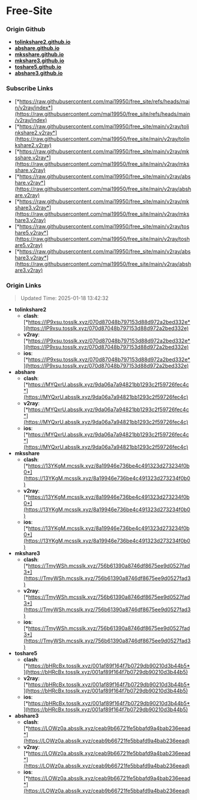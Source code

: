 # Free-Site

### Origin Github

- [**tolinkshare2.github.io**](https://github.com/tolinkshare2/tolinkshare2.github.io)
- [**abshare.github.io**](https://github.com/abshare/abshare.github.io)
- [**mksshare.github.io**](https://github.com/mksshare/mksshare.github.io)
- [**mkshare3.github.io**](https://github.com/mkshare3/mkshare3.github.io)
- [**toshare5.github.io**](https://github.com/toshare5/toshare5.github.io)
- [**abshare3.github.io**](https://github.com/abshare3/abshare3.github.io)

### Subscribe Links

- [*https://raw.githubusercontent.com/mai19950/free_site/refs/heads/main/v2ray/index*](https://raw.githubusercontent.com/mai19950/free_site/refs/heads/main/v2ray/index)
- [*https://raw.githubusercontent.com/mai19950/free_site/main/v2ray/tolinkshare2.v2ray*](https://raw.githubusercontent.com/mai19950/free_site/main/v2ray/tolinkshare2.v2ray)
- [*https://raw.githubusercontent.com/mai19950/free_site/main/v2ray/mksshare.v2ray*](https://raw.githubusercontent.com/mai19950/free_site/main/v2ray/mksshare.v2ray)
- [*https://raw.githubusercontent.com/mai19950/free_site/main/v2ray/abshare.v2ray*](https://raw.githubusercontent.com/mai19950/free_site/main/v2ray/abshare.v2ray)
- [*https://raw.githubusercontent.com/mai19950/free_site/main/v2ray/mkshare3.v2ray*](https://raw.githubusercontent.com/mai19950/free_site/main/v2ray/mkshare3.v2ray)
- [*https://raw.githubusercontent.com/mai19950/free_site/main/v2ray/toshare5.v2ray*](https://raw.githubusercontent.com/mai19950/free_site/main/v2ray/toshare5.v2ray)
- [*https://raw.githubusercontent.com/mai19950/free_site/main/v2ray/abshare3.v2ray*](https://raw.githubusercontent.com/mai19950/free_site/main/v2ray/abshare3.v2ray)

### Origin Links

> Updated Time: 2025-01-18 13:42:32

- **tolinkshare2**
  - **clash**: [*https://lP9xsu.tosslk.xyz/070d87048b797153d88d972a2bed332e*](https://lP9xsu.tosslk.xyz/070d87048b797153d88d972a2bed332e)
  - **v2ray**: [*https://lP9xsu.tosslk.xyz/070d87048b797153d88d972a2bed332e*](https://lP9xsu.tosslk.xyz/070d87048b797153d88d972a2bed332e)
  - **ios**: [*https://lP9xsu.tosslk.xyz/070d87048b797153d88d972a2bed332e*](https://lP9xsu.tosslk.xyz/070d87048b797153d88d972a2bed332e)
- **abshare**
  - **clash**: [*https://MYQxrU.absslk.xyz/9da06a7a94821bb1293c2f59726fec4c*](https://MYQxrU.absslk.xyz/9da06a7a94821bb1293c2f59726fec4c)
  - **v2ray**: [*https://MYQxrU.absslk.xyz/9da06a7a94821bb1293c2f59726fec4c*](https://MYQxrU.absslk.xyz/9da06a7a94821bb1293c2f59726fec4c)
  - **ios**: [*https://MYQxrU.absslk.xyz/9da06a7a94821bb1293c2f59726fec4c*](https://MYQxrU.absslk.xyz/9da06a7a94821bb1293c2f59726fec4c)
- **mksshare**
  - **clash**: [*https://13YKgM.mcsslk.xyz/8a19946e736be4c491323d273234f0b0*](https://13YKgM.mcsslk.xyz/8a19946e736be4c491323d273234f0b0)
  - **v2ray**: [*https://13YKgM.mcsslk.xyz/8a19946e736be4c491323d273234f0b0*](https://13YKgM.mcsslk.xyz/8a19946e736be4c491323d273234f0b0)
  - **ios**: [*https://13YKgM.mcsslk.xyz/8a19946e736be4c491323d273234f0b0*](https://13YKgM.mcsslk.xyz/8a19946e736be4c491323d273234f0b0)
- **mkshare3**
  - **clash**: [*https://TmyWSh.mcsslk.xyz/756b61390a8746df8675ee9d0527fad3*](https://TmyWSh.mcsslk.xyz/756b61390a8746df8675ee9d0527fad3)
  - **v2ray**: [*https://TmyWSh.mcsslk.xyz/756b61390a8746df8675ee9d0527fad3*](https://TmyWSh.mcsslk.xyz/756b61390a8746df8675ee9d0527fad3)
  - **ios**: [*https://TmyWSh.mcsslk.xyz/756b61390a8746df8675ee9d0527fad3*](https://TmyWSh.mcsslk.xyz/756b61390a8746df8675ee9d0527fad3)
- **toshare5**
  - **clash**: [*https://bHRcBx.tosslk.xyz/001af89f164f7b0729db90210d3b44b5*](https://bHRcBx.tosslk.xyz/001af89f164f7b0729db90210d3b44b5)
  - **v2ray**: [*https://bHRcBx.tosslk.xyz/001af89f164f7b0729db90210d3b44b5*](https://bHRcBx.tosslk.xyz/001af89f164f7b0729db90210d3b44b5)
  - **ios**: [*https://bHRcBx.tosslk.xyz/001af89f164f7b0729db90210d3b44b5*](https://bHRcBx.tosslk.xyz/001af89f164f7b0729db90210d3b44b5)
- **abshare3**
  - **clash**: [*https://LOWz0a.absslk.xyz/ceab9b66721fe5bbafd9a4bab236eead*](https://LOWz0a.absslk.xyz/ceab9b66721fe5bbafd9a4bab236eead)
  - **v2ray**: [*https://LOWz0a.absslk.xyz/ceab9b66721fe5bbafd9a4bab236eead*](https://LOWz0a.absslk.xyz/ceab9b66721fe5bbafd9a4bab236eead)
  - **ios**: [*https://LOWz0a.absslk.xyz/ceab9b66721fe5bbafd9a4bab236eead*](https://LOWz0a.absslk.xyz/ceab9b66721fe5bbafd9a4bab236eead)

